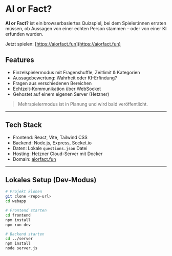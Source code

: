 # AI or Fact?

**AI or Fact?** ist ein browserbasiertes Quizspiel, bei dem Spieler:innen erraten müssen, ob Aussagen von einer echten Person stammen – oder von einer KI erfunden wurden.

Jetzt spielen: [https://aiorfact.fun](https://aiorfact.fun)

## Features

- Einzelspielermodus mit Fragenshuffle, Zeitlimit & Kategorien
- Aussagebewertung: Wahrheit oder KI-Erfindung?
- Fragen aus verschiedenen Bereichen
- Echtzeit-Kommunikation über WebSocket
- Gehostet auf einem eigenen Server (Hetzner)

> Mehrspielermodus ist in Planung und wird bald veröffentlicht.

---

## Tech Stack

- Frontend: React, Vite, Tailwind CSS  
- Backend: Node.js, Express, Socket.io  
- Daten: Lokale `questions.json` Datei  
- Hosting: Hetzner Cloud-Server mit Docker  
- Domain: [aiorfact.fun](https://aiorfact.fun)

---

## Lokales Setup (Dev-Modus)

```bash
# Projekt klonen
git clone <repo-url>
cd webapp

# Frontend starten
cd frontend
npm install
npm run dev

# Backend starten
cd ../server
npm install
node server.js
